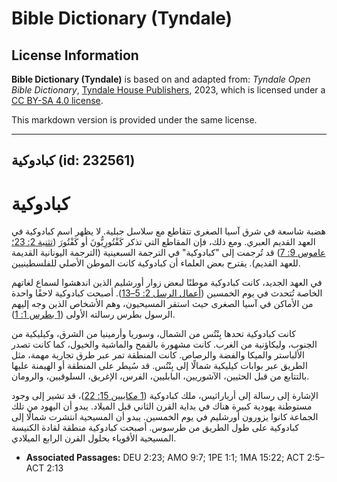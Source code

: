 # Bible Dictionary (Tyndale)

## License Information

**Bible Dictionary (Tyndale)** is based on and adapted from: _Tyndale Open Bible Dictionary_, [Tyndale House Publishers](https://tyndaleopenresources.com/), 2023, which is licensed under a [CC BY-SA 4.0 license](https://creativecommons.org/licenses/by-sa/4.0/legalcode.en).

This markdown version is provided under the same license.



--------------------------------

## كبادوكية (id: 232561)

كبادوكية
========

هضبة شاسعة في شرق آسيا الصغرى تتقاطع مع سلاسل جبلية. لا يظهر اسم كبادوكية في العهد القديم العبري. ومع ذلك، فإن المقاطع التي تذكر كَفْتُورِيُّونَ أو كَفْتُورَ ([تثنية 2: 23؛](https://ref.ly/Deut2:23) [عاموس 9: 7](https://ref.ly/Amos9:7)) قد تُرجمت إلى "كبادوكية" في الترجمة السبعينية (الترجمة اليونانية القديمة للعهد القديم). يقترح بعض العلماء أن كبادوكية كانت الموطن الأصلي للفلسطينيين.

في العهد الجديد، كانت كبادوكية موطنًا لبعض زوار أورشليم الذين اندهشوا لسماع لغاتهم الخاصة تُتحدث في يوم الخمسين ([أعمال الرسل 2: 5–13](https://ref.ly/Acts2:5-Acts2:13)). أصبحت كبادوكية لاحقًا واحدة من الأماكن في آسيا الصغرى حيث استقر المسيحيون، وهم الأشخاص الذين وجه إليهم الرسول بطرس رسالته الأولى ([1 بطرس 1: 1](https://ref.ly/1Pet1:1)).

كانت كبادوكية تحدها بِنْتُس من الشمال، وسوريا وأرمينيا من الشرق، وكيليكية من الجنوب، وليكاؤنية من الغرب. كانت مشهورة بالقمح والماشية والخيول، كما كانت تصدر الألباستر والميكا والفضة والرصاص. كانت المنطقة تمر عبر طرق تجارية مهمة، مثل الطريق عبر بوابات كيليكية شمالًا إلى بِنْتُس. قد سُيطر على المنطقة أو الهيمنة عليها بالتتابع من قبل الحثيين، الآشوريين، البابليين، الفرس، الإغريق، السلوقيين، والرومان.

الإشارة إلى رسالة إلى أرياراثيس، ملك كبادوكية ([1 مكابيين 15: 22](https://ref.ly/1Macc15:22))، قد تشير إلى وجود مستوطنة يهودية كبيرة هناك في بداية القرن الثاني قبل الميلاد. يبدو أن اليهود من تلك الجماعة كانوا يزورون أورشليم في يوم الخمسين. يبدو أن المسيحية انتشرت شمالًا إلى كبادوكية على طول الطريق من طرسوس. أصبحت كبادوكية منطقة لقادة الكنيسة المسيحية الأقوياء بحلول القرن الرابع الميلادي.

* **Associated Passages:** DEU 2:23; AMO 9:7; 1PE 1:1; 1MA 15:22; ACT 2:5–ACT 2:13

